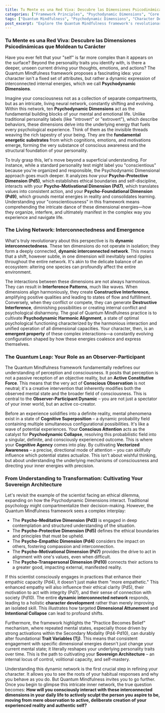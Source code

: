 ```yaml
---
title: Tu Mente es una Red Viva: Descubre las Dimensiones Psicodinámicas que Moldean tu Carácter
categories: ["Framework Principles", "Psychodynamic Dimensions", "Core Concepts"]
tags: ["Quantum Mindfulness", "Psychodynamic Dimensions", "Character Development", "Consciousness", "Self-mastery", "Perception", "Internal Architecture"]
post_excerpt: "Explore the Quantum Mindfulness framework's revolutionary view of character, not as fixed traits but as a dynamic interplay of ten interconnected Psychodynamic Dimensions. Learn how conscious engagement with these internal 'energetic substrates' empowers you to actively sculpt your reality and cultivate a more aligned, authentic self."
---
```


### Tu Mente es una Red Viva: Descubre las Dimensiones Psicodinámicas que Moldean tu Carácter

Have you ever felt that your "self" is far more complex than it appears on the surface? Beyond the personality traits you identify with, is there a deeper, unseen current driving your thoughts, emotions, and actions? The Quantum Mindfulness framework proposes a fascinating idea: your character isn't a fixed set of attributes, but rather a dynamic expression of interconnected internal energies, which we call **Psychodynamic Dimensions**.

Imagine your consciousness not as a collection of separate compartments, but as an intricate, living neural network, constantly shifting and evolving. Within this network, ten **Psychodynamic Dimensions** act as the fundamental building blocks of your mental and emotional life. Unlike traditional personality labels (like "introvert" or "extrovert"), which describe behaviors, these dimensions delve into the underlying energy that fuels every psychological experience. Think of them as the invisible threads weaving the rich tapestry of your being. They are the **fundamental energetic substrates** from which cognitions, emotions, and motivations emerge, forming the very substance of conscious awareness and the structural foundation of your personality.

To truly grasp this, let's move beyond a superficial understanding. For instance, while a standard personality test might label you "conscientious" because you're organized and responsible, the Psychodynamic Dimensional approach goes much deeper. It analyzes *how* your **Psycho-Protective Dimension (Pd5)**, which establishes ethical boundaries and self-discipline, interacts with your **Psycho-Motivational Dimension (Pd7)**, which translates values into consistent action, and your **Psycho-Foundational Dimension (Pd9)**, which grounds mental energies in reality and consolidates learning. Understanding your "conscientiousness" in this framework means comprehending the intricate dance of these dimensional energies—how they organize, interfere, and ultimately manifest in the complex way you experience and navigate life.

### The Living Network: Interconnectedness and Emergence

What's truly revolutionary about this perspective is its **dynamic interconnectedness**. These ten dimensions do not operate in isolation; they form a deeply connected, **dynamic interconnected network**. This means that a shift, however subtle, in one dimension will inevitably send ripples throughout the entire network. It's akin to the delicate balance of an ecosystem: altering one species can profoundly affect the entire environment.

The interactions between these dimensions are not always harmonious. They can result in **Interference Patterns**, much like waves. When dimensions align harmoniously, they create **Constructive Interference**, amplifying positive qualities and leading to states of flow and fulfillment. Conversely, when they conflict or compete, they can generate **Destructive Interference**, diminishing possibilities or creating internal conflict and psychological disharmony. The goal of Quantum Mindfulness practice is to cultivate **Psychodynamic Harmonic Alignment**, a state of optimal psychological functioning characterized by the harmonious interaction and unified operation of all dimensional capacities. Your character, then, is an **emergent property** of these complex interactions—a constantly evolving configuration shaped by how these energies coalesce and express themselves.

### The Quantum Leap: Your Role as an Observer-Participant

The Quantum Mindfulness framework fundamentally redefines our understanding of perception and consciousness. It posits that perception is not a passive reception of an objective reality, but an **Active Constitutive Force**. This means that the very act of **Conscious Observation** is not neutral; it's a creative intervention that inherently modifies both the observed mental state and the broader field of consciousness. This is central to the **Observer-Participant Dynamic** – you are not just a spectator of your inner world, but an active co-creator.

Before an experience solidifies into a definite reality, mental phenomena exist in a state of **Cognitive Superposition** – a dynamic probability field containing multiple simultaneous configurational possibilities. It's like a wave of potential experiences. Your **Conscious Attention** acts as the catalyst for **Psychodynamic Collapse**, resolving this probabilistic field into a singular, definite, and consciously experienced outcome. This is where your **Cognitive Agency** comes into play. By cultivating **Vectorized Awareness** – a precise, directional mode of attention – you can skillfully influence which potential states actualize. This isn't about wishful thinking, but about understanding the underlying mechanisms of consciousness and directing your inner energies with precision.

### From Understanding to Transformation: Cultivating Your Sovereign Architecture

Let's revisit the example of the scientist facing an ethical dilemma, expanding on how the Psychodynamic Dimensions interact. Traditional psychology might compartmentalize their decision-making. However, the Quantum Mindfulness framework sees a complex interplay:

*   The **Psycho-Meditative Dimension (Pd3)** is engaged in deep contemplation and structured understanding of the situation.
*   The **Psycho-Protective Dimension (Pd5)** defines the ethical boundaries and principles that must be upheld.
*   The **Psycho-Empathic Dimension (Pd4)** considers the impact on others, fostering compassion and interconnection.
*   The **Psycho-Motivational Dimension (Pd7)** provides the drive to act in alignment with one's values, even when difficult.
*   The **Psycho-Transpersonal Dimension (Pd10)** connects their actions to a greater good, impacting external, manifested reality.

If this scientist consciously engages in practices that enhance their empathic capacity (Pd4), it doesn't just make them "more empathetic." This enhanced empathy will also influence their ethical clarity (Pd5), their motivation to act with integrity (Pd7), and their sense of connection with society (Pd10). The entire **dynamic interconnected network** responds, leading to a holistic **character development** rather than merely improving an isolated skill. This illustrates how targeted **Dimensional Attunement** and **Intentional Collapse** can lead to profound shifts.

Furthermore, the framework highlights the "Practice Becomes Belief" mechanism, where repeated mental states, especially those driven by strong activations within the Secondary Modality (Pd4-Pd10), can durably alter foundational **Trait Variables (Tj)**. This means that consistent engagement with specific dimensional energies doesn't just change your current mental state; it literally reshapes your underlying personality traits over time. This is the path to cultivating your **Sovereign Architecture** – an internal locus of control, volitional capacity, and self-mastery.

Understanding this dynamic network is the first crucial step in refining your character. It allows you to see the roots of your habitual responses and why you behave as you do. But Quantum Mindfulness invites you to go further. Once you begin to glimpse this intricate inner network, the true question becomes: **How will you consciously interact with these interconnected dimensions in your daily life to actively sculpt the person you aspire to be, moving from mere observation to active, deliberate creation of your experienced reality and authentic self?**